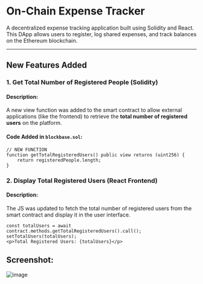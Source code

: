 # On-Chain Expense Tracker

A decentralized expense tracking application built using Solidity and React. This DApp allows users to register, log shared expenses, and track balances on the Ethereum blockchain.

---

## New Features Added

### 1️. Get Total Number of Registered People (Solidity)

#### Description:
A new view function was added to the smart contract to allow external applications (like the frontend) to retrieve the **total number of registered users** on the platform.

#### Code Added in `blockbase.sol`:

```solidity
// NEW FUNCTION
function getTotalRegisteredUsers() public view returns (uint256) {
    return registeredPeople.length;
}
```

### 2. Display Total Registered Users (React Frontend)

#### Description:
The JS was updated to fetch the total number of registered users from the smart contract and display it in the user interface.

``` JS
const totalUsers = await contract.methods.getTotalRegisteredUsers().call();
setTotalUsers(totalUsers);
<p>Total Registered Users: {totalUsers}</p>
```
## Screenshot:

![image](https://github.com/user-attachments/assets/2dea51b4-728f-42e0-b450-1978a8ded940)
